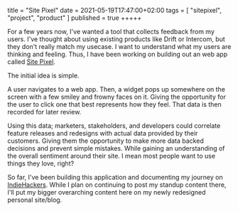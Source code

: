 title = "Site Pixel"
date = 2021-05-19T17:47:00+02:00
tags = [
    "sitepixel",
    "project",
    "product"
]
published = true
+++++

For a few years now, I've wanted a tool that collects feedback from my users. I've thought about using existing products like Drift or Intercom, but they don't really match my usecase. I want to understand what my users are thinking and feeling. Thus, I have been working on building out an web app called [Site Pixel](https://sitepixel.io).

The initial idea is simple.

A user navigates to a web app. Then, a widget pops up somewhere on the screen with a few smiley and frowny faces on it. Giving the opportunity for the user to click one that best represents how they feel. That data is then recorded for later review.

Using this data; marketers, stakeholders, and developers could correlate feature releases and redesigns with actual data provided by their customers. Giving them the opportunity to make more data backed decisions and prevent simple mistakes. While gaining an understanding of the overall sentiment around their site. I mean most people want to use things they love, right?

So far, I've been building this application and documenting my journey on [IndieHackers](https://www.indiehackers.com/product/site-pixel). While I plan on continuing to post my standup content there, I'll put my bigger overarching content here on my newly redesigned personal site/blog.


